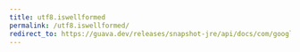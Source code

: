 ```yaml
---
title: utf8.iswellformed
permalink: /utf8.iswellformed/
redirect_to: https://guava.dev/releases/snapshot-jre/api/docs/com/google/common/base/Utf8.html#isWellFormed-byte:A-
---
```

